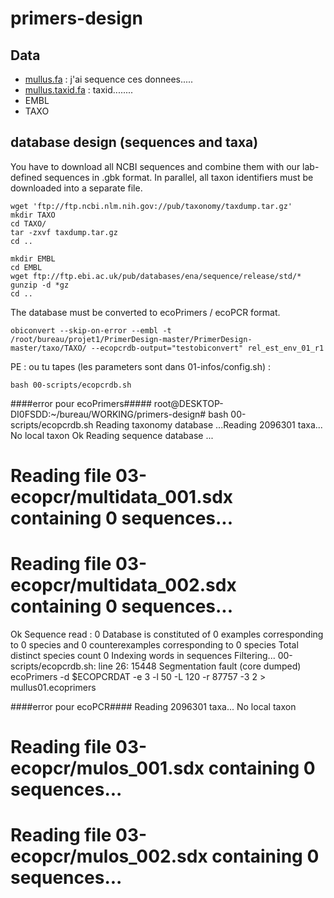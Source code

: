 # primers-design



## Data

- [mullus.fa](02-raw/mullus.fa) : j'ai sequence ces donnees.....
- [mullus.taxid.fa](02/raw/mullus.taxid.fa) : taxid........
- EMBL
- TAXO

## database design (sequences and taxa)
You have to download all NCBI sequences and combine them with our lab-defined sequences in .gbk format. In parallel, all taxon identifiers must be downloaded into a separate file.
```
wget 'ftp://ftp.ncbi.nlm.nih.gov://pub/taxonomy/taxdump.tar.gz'
mkdir TAXO
cd TAXO/
tar -zxvf taxdump.tar.gz
cd ..
```
```
mkdir EMBL
cd EMBL
wget ftp://ftp.ebi.ac.uk/pub/databases/ena/sequence/release/std/*
gunzip -d *gz
cd ..
```
The database must be converted to ecoPrimers / ecoPCR format.
```
obiconvert --skip-on-error --embl -t /root/bureau/projet1/PrimerDesign-master/PrimerDesign-master/taxo/TAXO/ --ecopcrdb-output="testobiconvert" rel_est_env_01_r1
```
PE : ou tu tapes (les parameters sont dans 01-infos/config.sh) :
```
bash 00-scripts/ecopcrdb.sh
```

####error pour ecoPrimers#####
root@DESKTOP-DI0FSDD:~/bureau/WORKING/primers-design# bash 00-scripts/ecopcrdb.sh
Reading taxonomy database ...Reading 2096301 taxa...
No local taxon
Ok
Reading sequence database ...
# Reading file 03-ecopcr/multidata_001.sdx containing 0 sequences...
# Reading file 03-ecopcr/multidata_002.sdx containing 0 sequences...
Ok
Sequence read : 0
Database is constituted of     0 examples        corresponding to     0 species
                       and     0 counterexamples corresponding to     0 species
Total distinct species count 0
Indexing words in sequences
Filtering...
00-scripts/ecopcrdb.sh: line 26: 15448 Segmentation fault      (core dumped) ecoPrimers -d $ECOPCRDAT -e 3 -l 50 -L 120 -r 87757 -3 2 > mullus01.ecoprimers

####error pour ecoPCR####
Reading 2096301 taxa...
No local taxon
# Reading file 03-ecopcr/mulos_001.sdx containing 0 sequences...
# Reading file 03-ecopcr/mulos_002.sdx containing 0 sequences...
